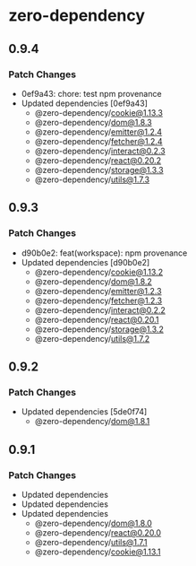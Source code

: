 # zero-dependency

## 0.9.4

### Patch Changes

- 0ef9a43: chore: test npm provenance
- Updated dependencies [0ef9a43]
  - @zero-dependency/cookie@1.13.3
  - @zero-dependency/dom@1.8.3
  - @zero-dependency/emitter@1.2.4
  - @zero-dependency/fetcher@1.2.4
  - @zero-dependency/interact@0.2.3
  - @zero-dependency/react@0.20.2
  - @zero-dependency/storage@1.3.3
  - @zero-dependency/utils@1.7.3

## 0.9.3

### Patch Changes

- d90b0e2: feat(workspace): npm provenance
- Updated dependencies [d90b0e2]
  - @zero-dependency/cookie@1.13.2
  - @zero-dependency/dom@1.8.2
  - @zero-dependency/emitter@1.2.3
  - @zero-dependency/fetcher@1.2.3
  - @zero-dependency/interact@0.2.2
  - @zero-dependency/react@0.20.1
  - @zero-dependency/storage@1.3.2
  - @zero-dependency/utils@1.7.2

## 0.9.2

### Patch Changes

- Updated dependencies [5de0f74]
  - @zero-dependency/dom@1.8.1

## 0.9.1

### Patch Changes

- Updated dependencies
- Updated dependencies
- Updated dependencies
  - @zero-dependency/dom@1.8.0
  - @zero-dependency/react@0.20.0
  - @zero-dependency/utils@1.7.1
  - @zero-dependency/cookie@1.13.1
